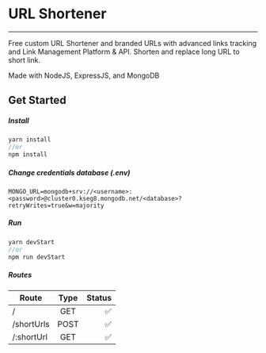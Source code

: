 # URL Shortener
-----

Free custom URL Shortener and branded URLs with advanced links tracking and Link Management Platform & API. Shorten and replace long URL to short link.

Made with NodeJS, ExpressJS, and MongoDB

## Get Started

##### Install

```javascript
yarn install
//or
npm install
```

##### Change credentials database (.env)

```
MONGO_URL=mongodb+srv://<username>:<password>@cluster0.kseg8.mongodb.net/<database>?retryWrites=true&w=majority
```


##### Run

```javascript
yarn devStart
//or
npm run devStart
```

##### Routes

| Route           | Type                    | Status               |
| -------------   |:-------------:          |              -----:  |
| /               | GET                     | :white_check_mark:   |
| /shortUrls      | POST                    |   :white_check_mark: |
| /:shortUrl      | GET                     |   :white_check_mark: |